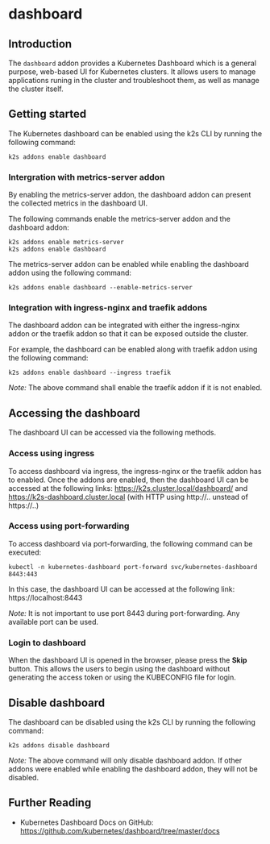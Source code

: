 <!--
SPDX-FileCopyrightText: © 2023 Siemens Healthcare GmbH

SPDX-License-Identifier: MIT
-->

# dashboard

## Introduction

The `dashboard` addon provides a Kubernetes Dashboard which is a general purpose, web-based UI for Kubernetes clusters. It allows users to manage applications runing in the cluster and troubleshoot them, as well as manage the cluster itself.

## Getting started

The Kubernetes dashboard can be enabled using the k2s CLI by running the following command:
```
k2s addons enable dashboard
```

### Intergration with metrics-server addon

By enabling the metrics-server addon, the dashboard addon can present the collected metrics in the dashboard UI. 

The following commands enable the metrics-server addon and the dashboard addon:
```
k2s addons enable metrics-server
k2s addons enable dashboard
```

The metrics-server addon can be enabled while enabling the dashboard addon using the following command:
```
k2s addons enable dashboard --enable-metrics-server
```

### Integration with ingress-nginx and traefik addons

The dashboard addon can be integrated with either the ingress-nginx addon or the traefik addon so that it can be exposed outside the cluster.

For example, the dashboard can be enabled along with traefik addon using the following command:
```
k2s addons enable dashboard --ingress traefik
```
_Note:_ The above command shall enable the traefik addon if it is not enabled.

## Accessing the dashboard

The dashboard UI can be accessed via the following methods.

### Access using ingress

To access dashboard via ingress, the ingress-nginx or the traefik addon has to enabled.
Once the addons are enabled, then the dashboard UI can be accessed at the following links: https://k2s.cluster.local/dashboard/ and https://k2s-dashboard.cluster.local (with HTTP using http://.. unstead of https://..)

### Access using port-forwarding

To access dashboard via port-forwarding, the following command can be executed:
```
kubectl -n kubernetes-dashboard port-forward svc/kubernetes-dashboard 8443:443
```
In this case, the dashboard UI can be accessed at the following link: https://localhost:8443

_Note:_ It is not important to use port 8443 during port-forwarding. Any available port can be used.

### Login to dashboard

When the dashboard UI is opened in the browser, please press the **Skip** button. This allows the users to begin using the dashboard without generating the access token or using the KUBECONFIG file for login.

## Disable dashboard

The dashboard can be disabled using the k2s CLI by running the following command:
```
k2s addons disable dashboard
```

_Note:_ The above command will only disable dashboard addon. If other addons were enabled while enabling the dashboard addon, they will not be disabled.

## Further Reading
- Kubernetes Dashboard Docs on GitHub: https://github.com/kubernetes/dashboard/tree/master/docs